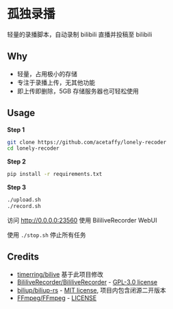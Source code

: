 # 孤独录播

轻量的录播脚本，自动录制 bilibili 直播并投稿至 bilibili

## Why

- 轻量，占用极小的存储
- 专注于录播上传，无其他功能
- 即上传即删除，5GB 存储服务器也可轻松使用

## Usage

**Step 1**

```bash
git clone https://github.com/acetaffy/lonely-recoder
cd lonely-recoder
```

**Step 2**

```bash
pip install -r requirements.txt
```

**Step 3**

```bash
./upload.sh
./record.sh
```

访问 http://0.0.0.0:23560 使用 BililiveRecorder WebUI

使用 `./stop.sh` 停止所有任务

## Credits

- [timerring/bilive](https://github.com/timerring/bilive) 基于此项目修改
- [BililiveRecorder/BililiveRecorder](https://github.com/BililiveRecorder/BililiveRecorder) - [GPL-3.0 license](https://github.com/BililiveRecorder/BililiveRecorder#GPL-3.0-1-ov-file)
- [biliup/biliup-rs](https://github.com/biliup/biliup-rs) - [MIT license](https://github.com/biliup/biliup-rs#MIT-1-ov-file), 项目内包含闭源二开版本
- [FFmpeg/FFmpeg](https://github.com/FFmpeg/FFmpeg) - [LICENSE](https://github.com/FFmpeg/FFmpeg/blob/master/LICENSE.md)

 